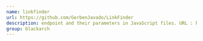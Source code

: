 ```yaml
---
name: linkfinder
url: https://github.com/GerbenJavado/LinkFinder
description: endpoint and their parameters in JavaScript files. URL : https://github.com/GerbenJavado/LinkFinder Groups : blackarch blackarch-webapp blackarch-recon
group: blackarch
---
```

